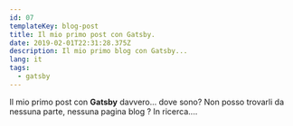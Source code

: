 ```yaml
---
id: 07
templateKey: blog-post
title: Il mio primo post con Gatsby.
date: 2019-02-01T22:31:28.375Z
description: Il mio primo blog con Gatsby...
lang: it
tags:
  - gatsby
---
```

Il mio primo post con **Gatsby** davvero... dove sono? Non posso trovarli da nessuna parte, nessuna pagina blog
?
In ricerca....
